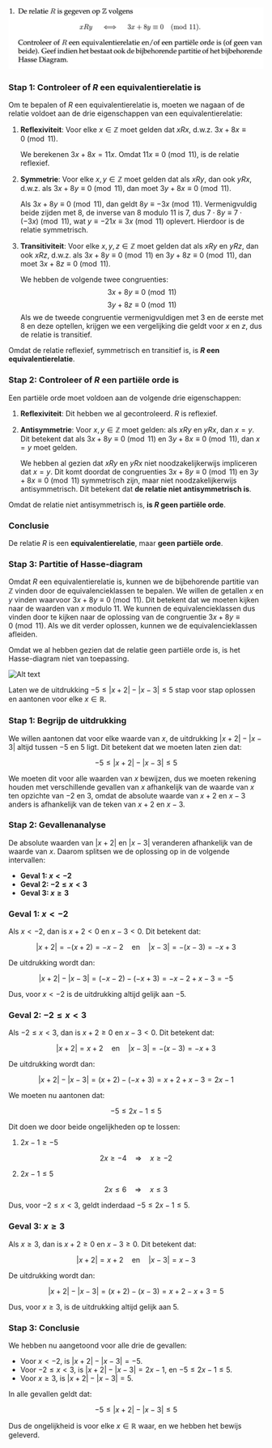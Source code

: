 ![Alt text](../images/Pasted%20image%2020241230203423.png)


### Stap 1: Controleer of $R$ een equivalentierelatie is

Om te bepalen of $R$ een equivalentierelatie is, moeten we nagaan of de relatie voldoet aan de drie eigenschappen van een equivalentierelatie:

1. **Reflexiviteit**: Voor elke $x \in \mathbb{Z}$ moet gelden dat $xRx$, d.w.z. $3x + 8x \equiv 0 \pmod{11}$.
   
   We berekenen $3x + 8x = 11x$. Omdat $11x \equiv 0 \pmod{11}$, is de relatie reflexief.

2. **Symmetrie**: Voor elke $x, y \in \mathbb{Z}$ moet gelden dat als $xRy$, dan ook $yRx$, d.w.z. als $3x + 8y \equiv 0 \pmod{11}$, dan moet $3y + 8x \equiv 0 \pmod{11}$.
   
   Als $3x + 8y \equiv 0 \pmod{11}$, dan geldt $8y \equiv -3x \pmod{11}$. Vermenigvuldig beide zijden met $8$, de inverse van $8$ modulo $11$ is $7$, dus $7 \cdot 8y \equiv 7 \cdot (-3x) \pmod{11}$, wat $y \equiv -21x \equiv 3x \pmod{11}$ oplevert. Hierdoor is de relatie symmetrisch.

3. **Transitiviteit**: Voor elke $x, y, z \in \mathbb{Z}$ moet gelden dat als $xRy$ en $yRz$, dan ook $xRz$, d.w.z. als $3x + 8y \equiv 0 \pmod{11}$ en $3y + 8z \equiv 0 \pmod{11}$, dan moet $3x + 8z \equiv 0 \pmod{11}$.

   We hebben de volgende twee congruenties:
   $$
   3x + 8y \equiv 0 \pmod{11}
  $$
   $$
   3y + 8z \equiv 0 \pmod{11}
  $$
   Als we de tweede congruentie vermenigvuldigen met 3 en de eerste met 8 en deze optellen, krijgen we een vergelijking die geldt voor $x$ en $z$, dus de relatie is transitief.

Omdat de relatie reflexief, symmetrisch en transitief is, is **$R$ een equivalentierelatie**.

### Stap 2: Controleer of $R$ een partiële orde is

Een partiële orde moet voldoen aan de volgende drie eigenschappen:

1. **Reflexiviteit**: Dit hebben we al gecontroleerd. $R$ is reflexief.

2. **Antisymmetrie**: Voor $x, y \in \mathbb{Z}$ moet gelden: als $xRy$ en $yRx$, dan $x = y$. Dit betekent dat als $3x + 8y \equiv 0 \pmod{11}$ en $3y + 8x \equiv 0 \pmod{11}$, dan $x = y$ moet gelden.

   We hebben al gezien dat $xRy$ en $yRx$ niet noodzakelijkerwijs impliceren dat $x = y$. Dit komt doordat de congruenties $3x + 8y \equiv 0 \pmod{11}$ en $3y + 8x \equiv 0 \pmod{11}$ symmetrisch zijn, maar niet noodzakelijkerwijs antisymmetrisch. Dit betekent dat **de relatie niet antisymmetrisch is**.

Omdat de relatie niet antisymmetrisch is, **is $R$ geen partiële orde**.

### Conclusie

De relatie $R$ is een **equivalentierelatie**, maar **geen partiële orde**.

### Stap 3: Partitie of Hasse-diagram

Omdat $R$ een equivalentierelatie is, kunnen we de bijbehorende partitie van $\mathbb{Z}$ vinden door de equivalencieklassen te bepalen. We willen de getallen $x$ en $y$ vinden waarvoor $3x + 8y \equiv 0 \pmod{11}$. Dit betekent dat we moeten kijken naar de waarden van $x$ modulo 11. We kunnen de equivalencieklassen dus vinden door te kijken naar de oplossing van de congruentie $3x + 8y \equiv 0 \pmod{11}$. Als we dit verder oplossen, kunnen we de equivalencieklassen afleiden.

Omdat we al hebben gezien dat de relatie geen partiële orde is, is het Hasse-diagram niet van toepassing.


![Alt text](../images/Pasted%20image%2020241230203443.webp)

Laten we de uitdrukking $-5 \leq |x + 2| - |x - 3| \leq 5$ stap voor stap oplossen en aantonen voor elke $x \in \mathbb{R}$.

### Stap 1: Begrijp de uitdrukking
We willen aantonen dat voor elke waarde van $x$, de uitdrukking $|x + 2| - |x - 3|$ altijd tussen $-5$ en $5$ ligt. Dit betekent dat we moeten laten zien dat:

$$
-5 \leq |x + 2| - |x - 3| \leq 5
$$

We moeten dit voor alle waarden van $x$ bewijzen, dus we moeten rekening houden met verschillende gevallen van $x$ afhankelijk van de waarde van $x$ ten opzichte van $-2$ en $3$, omdat de absolute waarde van $x + 2$ en $x - 3$ anders is afhankelijk van de teken van $x + 2$ en $x - 3$.

### Stap 2: Gevallenanalyse
De absolute waarden van $|x + 2|$ en $|x - 3|$ veranderen afhankelijk van de waarde van $x$. Daarom splitsen we de oplossing op in de volgende intervallen:

- **Geval 1: $x < -2$**
- **Geval 2: $-2 \leq x < 3$**
- **Geval 3: $x \geq 3$**

### Geval 1: $x < -2$

Als $x < -2$, dan is $x + 2 < 0$ en $x - 3 < 0$. Dit betekent dat:

$$
|x + 2| = -(x + 2) = -x - 2 \quad \text{en} \quad |x - 3| = -(x - 3) = -x + 3
$$

De uitdrukking wordt dan:

$$
|x + 2| - |x - 3| = (-x - 2) - (-x + 3) = -x - 2 + x - 3 = -5
$$

Dus, voor $x < -2$ is de uitdrukking altijd gelijk aan $-5$.

### Geval 2: $-2 \leq x < 3$

Als $-2 \leq x < 3$, dan is $x + 2 \geq 0$ en $x - 3 < 0$. Dit betekent dat:

$$
|x + 2| = x + 2 \quad \text{en} \quad |x - 3| = -(x - 3) = -x + 3
$$

De uitdrukking wordt dan:

$$
|x + 2| - |x - 3| = (x + 2) - (-x + 3) = x + 2 + x - 3 = 2x - 1
$$

We moeten nu aantonen dat:

$$
-5 \leq 2x - 1 \leq 5
$$

Dit doen we door beide ongelijkheden op te lossen:

1. $2x - 1 \geq -5$

$$
2x \geq -4 \quad \Rightarrow \quad x \geq -2
$$

2. $2x - 1 \leq 5$

$$
2x \leq 6 \quad \Rightarrow \quad x \leq 3
$$

Dus, voor $-2 \leq x < 3$, geldt inderdaad $-5 \leq 2x - 1 \leq 5$.

### Geval 3: $x \geq 3$

Als $x \geq 3$, dan is $x + 2 \geq 0$ en $x - 3 \geq 0$. Dit betekent dat:

$$
|x + 2| = x + 2 \quad \text{en} \quad |x - 3| = x - 3
$$

De uitdrukking wordt dan:

$$
|x + 2| - |x - 3| = (x + 2) - (x - 3) = x + 2 - x + 3 = 5
$$

Dus, voor $x \geq 3$, is de uitdrukking altijd gelijk aan $5$.

### Stap 3: Conclusie
We hebben nu aangetoond voor alle drie de gevallen:

- Voor $x < -2$, is $|x + 2| - |x - 3| = -5$.
- Voor $-2 \leq x < 3$, is $|x + 2| - |x - 3| = 2x - 1$, en $-5 \leq 2x - 1 \leq 5$.
- Voor $x \geq 3$, is $|x + 2| - |x - 3| = 5$.

In alle gevallen geldt dat:

$$
-5 \leq |x + 2| - |x - 3| \leq 5
$$

Dus de ongelijkheid is voor elke $x \in \mathbb{R}$ waar, en we hebben het bewijs geleverd.